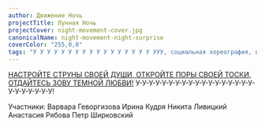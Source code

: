 ```yaml
---
author: Движение Ночь
projectTitle: Лунная Ночь
projectCover: night-movement-cover.jpg
canonicalName: night-movement-night-surprise
coverColor: "255,0,0"
tags: "У У У У У У У У У У У У У У У У У УУУ, социальная хореография, вчерашний неотчужденный праздник, рассеянная коллективность, спортивный интерес, эксплуатация скрытой мотивации, контингентность"
---
```


[НАСТРОЙТЕ СТРУНЫ СВОЕЙ ДУШИ, ОТКРОЙТЕ ПОРЫ СВОЕЙ ТОСКИ, ОТДАЙТЕСЬ ЗОВУ ТЕМНОЙ ЛЮБВИ!][1]
У-У-У-У-У-У-У-У-У-У-У-У-У-У-У-У-У-У-У-У-У-У-У-У-У!

Участники:
Варвара Геворгизова
Ирина Кудря
Никита Ливицкий
Анастасия Рябова
Петр Ширковский

[1]:	https://docs.google.com/spreadsheets/d/1GdybxXPAEA0ffuAYGo9Rb-hGfRQFyq-mLhZq_0tRH-c/edit#gid=17508496
